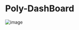# Poly-DashBoard
![image](https://github.com/user-attachments/assets/e95301cb-8f26-454e-8097-009e98b9f278)
